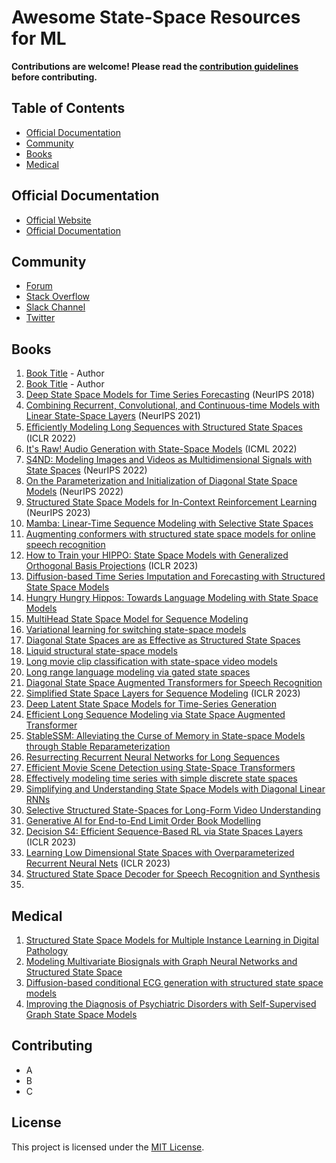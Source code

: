 # Awesome State-Space Resources for ML

**Contributions are welcome! Please read the [contribution guidelines](#contributions) before contributing.**

## Table of Contents

- [Official Documentation](#official-documentation)
- [Community](#community)
- [Books](#books)
- [Medical](#medical)

## Official Documentation

- [Official Website](https://example.com)
- [Official Documentation](https://example.com/docs)

## Community

- [Forum](https://example.com/forum)
- [Stack Overflow](https://stackoverflow.com/questions/tagged/[topic])
- [Slack Channel](https://example.slack.com)
- [Twitter](https://twitter.com/[topic])

## Books

1. [Book Title](https://example.com/book1) - Author
2. [Book Title](https://example.com/book2) - Author
3. [Deep State Space Models for Time Series Forecasting](https://proceedings.neurips.cc/paper_files/paper/2018/file/5cf68969fb67aa6082363a6d4e6468e2-Paper.pdf) (NeurIPS 2018)
4. [Combining Recurrent, Convolutional, and Continuous-time Models with Linear State-Space Layers](https://arxiv.org/abs/2110.13985) (NeurIPS 2021)
5. [Eﬃciently Modeling Long Sequences with Structured State Spaces](https://arxiv.org/abs/2110.13985) (ICLR 2022)
6. [It's Raw! Audio Generation with State-Space Models](https://arxiv.org/abs/2202.09729) (ICML 2022)
7. [S4ND: Modeling Images and Videos as Multidimensional Signals with State Spaces](https://arxiv.org/abs/2210.06583) (NeurIPS 2022)
8. [On the Parameterization and Initialization of Diagonal State Space Models](https://arxiv.org/abs/2206.11893) (NeurIPS 2022)
9. [Structured State Space Models for In-Context Reinforcement Learning](https://arxiv.org/pdf/2303.03982.pdf) (NeurIPS 2023)
10. [Mamba: Linear-Time Sequence Modeling with Selective State Spaces](https://arxiv.org/abs/2312.00752)
11. [Augmenting conformers with structured state space models for online speech recognition](https://arxiv.org/abs/2309.08551)
12. [How to Train your HIPPO: State Space Models with Generalized Orthogonal Basis Projections](https://arxiv.org/abs/2206.12037) (ICLR 2023)
13. [Diffusion-based Time Series Imputation and Forecasting with Structured State Space Models](https://arxiv.org/abs/2208.09399)
14. [Hungry Hungry Hippos: Towards Language Modeling with State Space Models](https://arxiv.org/abs/2212.14052)
15. [MultiHead State Space Model for Sequence Modeling](https://arxiv.org/abs/2305.12498)
16. [Variational learning for switching state-space models](https://www.cs.toronto.edu/~hinton/absps/switch.pdf)
17. [Diagonal State Spaces are as Effective as Structured State Spaces](https://arxiv.org/abs/2203.14343)
18. [Liquid structural state-space models](https://arxiv.org/pdf/2209.12951.pdf)
19. [Long movie clip classification with state-space video models](https://arxiv.org/abs/2204.01692)
20. [Long range language modeling via gated state spaces](https://arxiv.org/abs/2206.13947)
21. [Diagonal State Space Augmented Transformers for Speech Recognition](https://arxiv.org/abs/2302.14120)
22. [Simplified State Space Layers for Sequence Modeling](https://arxiv.org/abs/2208.04933) (ICLR 2023)
23. [Deep Latent State Space Models for Time-Series Generation](https://arxiv.org/abs/2212.12749)
24. [Efficient Long Sequence Modeling via State Space Augmented Transformer](https://arxiv.org/abs/2212.08136)
25. [StableSSM: Alleviating the Curse of Memory in State-space Models through Stable Reparameterization](https://arxiv.org/abs/2311.14495)
26. [Resurrecting Recurrent Neural Networks for Long Sequences](https://arxiv.org/abs/2303.06349)
27. [Efficient Movie Scene Detection using State-Space Transformers](https://arxiv.org/abs/2212.14427)
28. [Effectively modeling time series with simple discrete state spaces](https://arxiv.org/abs/2303.09489)
29. [Simplifying and Understanding State Space Models with Diagonal Linear RNNs](https://arxiv.org/pdf/2212.00768.pdf)
30. [Selective Structured State-Spaces for Long-Form Video Understanding](https://arxiv.org/abs/2303.14526)
31. [Generative AI for End-to-End Limit Order Book Modelling](https://arxiv.org/abs/2309.00638)
32. [Decision S4: Efficient Sequence-Based RL via State Spaces Layers](https://arxiv.org/abs/2306.05167) (ICLR 2023)
33. [Learning Low Dimensional State Spaces with Overparameterized Recurrent Neural Nets](https://arxiv.org/abs/2210.14064) (ICLR 2023)
34. [Structured State Space Decoder for Speech Recognition and Synthesis](https://arxiv.org/abs/2210.17098)
35. 

## Medical
1. [Structured State Space Models for Multiple Instance Learning in Digital Pathology](https://arxiv.org/abs/2306.15789)
2. [Modeling Multivariate Biosignals with Graph Neural Networks and Structured State Space](https://arxiv.org/abs/2211.11176)
3. [Diffusion-based conditional ECG generation with structured state space models](https://arxiv.org/abs/2301.08227)
4. [Improving the Diagnosis of Psychiatric Disorders with Self-Supervised Graph State Space Models](https://arxiv.org/pdf/2206.03331.pdf)

## Contributing

- A
- B
- C

## License

This project is licensed under the [MIT License](LICENSE).
